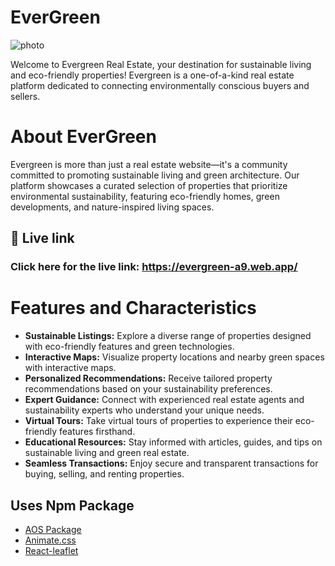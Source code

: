 
# EverGreen
![photo](https://i.ibb.co/cQx5PdJ/Screenshot-2024-04-17-145700.png)

Welcome to Evergreen Real Estate, your destination for sustainable living and eco-friendly properties! Evergreen is a one-of-a-kind real estate platform dedicated to connecting environmentally conscious buyers and sellers.

# About EverGreen
Evergreen is more than just a real estate website—it's a community committed to promoting sustainable living and green architecture. Our platform showcases a curated selection of properties that prioritize environmental sustainability, featuring eco-friendly homes, green developments, and nature-inspired living spaces.
## 🔗 Live link
### Click here for the live link: https://evergreen-a9.web.app/

# Features and Characteristics
- **Sustainable Listings:**  Explore a diverse range of properties designed with eco-friendly features and green technologies.
- **Interactive Maps:** Visualize property locations and nearby green spaces with interactive maps.
- **Personalized Recommendations:** Receive tailored property recommendations based on your sustainability preferences.
- **Expert Guidance:** Connect with experienced real estate agents and sustainability experts who understand your unique needs.
- **Virtual Tours:** Take virtual tours of properties to experience their eco-friendly features firsthand.
- **Educational Resources:** Stay informed with articles, guides, and tips on sustainable living and green real estate.
- **Seamless Transactions:** Enjoy secure and transparent transactions for buying, selling, and renting properties.



##  Uses Npm Package

- [AOS Package](https://michalsnik.github.io/aos/)
- [Animate.css](https://animate.style/)
- [React-leaflet](https://react-leaflet.js.org/)

